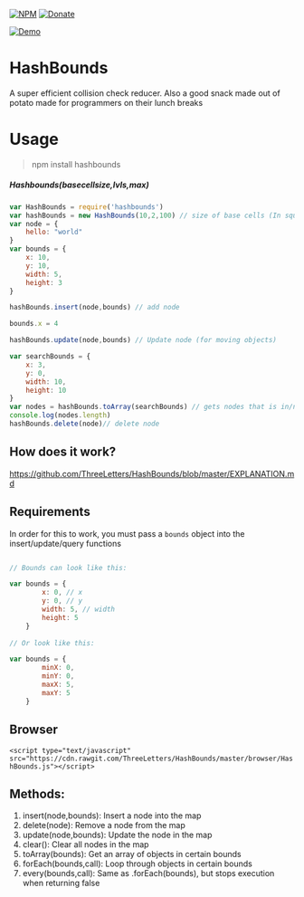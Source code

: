 
[![NPM](https://img.shields.io/badge/Module-Npm-blue.svg)](https://www.npmjs.com/package/hashbounds)
[![Donate](https://img.shields.io/badge/Donate-Paypal-brightgreen.svg)](https://paypal.me/andrews54757)

[![Demo](https://cloud.githubusercontent.com/assets/13282284/23081424/b7cd5f16-f522-11e6-8fe9-dfdde154340d.png)](https://threeletters.github.io/HashBounds/browser/visual/)

# HashBounds
A super efficient collision check reducer. Also a good snack made out of potato made for programmers on their lunch breaks

# Usage
> npm install hashbounds

##### Hashbounds(basecellsize,lvls,max)

```js
var HashBounds = require('hashbounds')
var hashBounds = new HashBounds(10,2,100) // size of base cells (In squares of 2), amount of levels, maximum value
var node = {
    hello: "world"
}
var bounds = {
    x: 10,
    y: 10,
    width: 5,
    height: 3
}

hashBounds.insert(node,bounds) // add node

bounds.x = 4

hashBounds.update(node,bounds) // Update node (for moving objects)

var searchBounds = {
    x: 3,
    y: 0,
    width: 10,
    height: 10
}
var nodes = hashBounds.toArray(searchBounds) // gets nodes that is in/near the bounds
console.log(nodes.length)
hashBounds.delete(node)// delete node
```


## How does it work?

https://github.com/ThreeLetters/HashBounds/blob/master/EXPLANATION.md

## Requirements
In order for this to work, you must pass a `bounds` object into the insert/update/query functions

```js

// Bounds can look like this:

var bounds = {
        x: 0, // x
        y: 0, // y
        width: 5, // width
        height: 5
    }
    
// Or look like this:

var bounds = {
        minX: 0,
        minY: 0,
        maxX: 5,
        maxY: 5
    }
```

## Browser

`<script type="text/javascript" src="https://cdn.rawgit.com/ThreeLetters/HashBounds/master/browser/HashBounds.js"></script>`

## Methods:

1. insert(node,bounds): Insert a node into the map
2. delete(node): Remove a node from the map
3. update(node,bounds): Update the node in the map
4. clear(): Clear all nodes in the map
5. toArray(bounds): Get an array of objects in certain bounds
6. forEach(bounds,call): Loop through objects in certain bounds
7. every(bounds,call): Same as .forEach(bounds), but stops execution when returning false